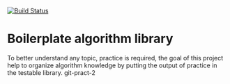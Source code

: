 [![Build Status](https://travis-ci.org/algorithms-club/algorithms-normatov.svg?branch=master)](https://travis-ci.org/algorithms-club/algorithms-normatov)
# Boilerplate algorithm library

To better understand any topic, practice is required, the goal of this project help to organize algorithm knowledge by putting the output of practice in the testable library.
git-pract-2